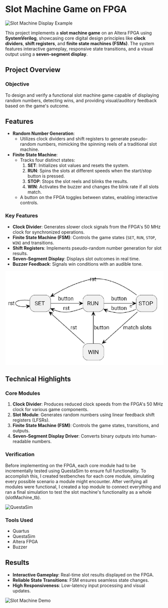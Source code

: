 # Slot Machine Game on FPGA

![Slot Machine Display Example](https://via.placeholder.com/800x400.png?text=Slot+Machine+Display)

This project implements a **slot machine game** on an Altera FPGA using **SystemVerilog**, showcasing core digital design principles like **clock dividers**, **shift registers**, and **finite state machines (FSMs)**. The system features interactive gameplay, responsive state transitions, and a visual output using a **seven-segment display**.

## Project Overview

### Objective
To design and verify a functional slot machine game capable of displaying random numbers, detecting wins, and providing visual/auditory feedback based on the game's outcome.

## Features
- **Random Number Generation**:
  - Utilizes clock dividers and shift registers to generate pseudo-random numbers, mimicking the spinning reels of a traditional slot machine.
- **Finite State Machine**:
  - Tracks four distinct states:
    1. **SET**: Initializes slot values and resets the system.
    2. **RUN**: Spins the slots at different speeds when the start/stop button is pressed.
    3. **STOP**: Stops the slot reels and blinks the results.
    4. **WIN**: Activates the buzzer and changes the blink rate if all slots match.
  - A button on the FPGA toggles between states, enabling interactive controls.

### Key Features
- **Clock Divider**: Generates slower clock signals from the FPGA's 50 MHz clock for synchronized operations.
- **Finite State Machine (FSM)**: Controls the game states (`SET`, `RUN`, `STOP`, `WIN`) and transitions.
- **Shift Registers**: Implements pseudo-random number generation for slot results.
- **Seven-Segment Display**: Displays slot outcomes in real time.
- **Buzzer Feedback**: Signals win conditions with an audible tone.

![FSM Diagram](assets/FSM.png)

## Technical Highlights

### Core Modules
1. **Clock Divider**: Produces reduced clock speeds from the FPGA's 50 MHz clock for various game components. 
2. **Slot Module**: Generates random numbers using linear feedback shift registers (LFSRs).
3. **Finite State Machine (FSM)**: Controls the game states, transitions, and outputs.
4. **Seven-Segment Display Driver**: Converts binary outputs into human-readable numbers.

### Verification
Before implementing on the FPGA, each core module had to be incrementally tested using QuestaSim to ensure full functionality. To accomplish this, I created testbenches for each core module, simulating every possible scenario a module might encounter. After verifying all modules were functional, I created a top module to connect everything and ran a final simulation to test the slot machine's functionality as a whole (slotMachine_tb). 

![QuestaSim](assets/Questa)

### Tools Used
- Quartus
- QuestaSim
- Altera FPGA
- Buzzer

## Results
- **Interactive Gameplay**: Real-time slot results displayed on the FPGA.
- **Reliable State Transitions**: FSM ensures seamless state changes.
- **High Responsiveness**: Low-latency input processing and visual updates.

![Slot Machine Demo](https://via.placeholder.com/800x400.png?text=Slot+Machine+Display)
